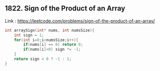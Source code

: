 ## 1822. Sign of the Product of an Array
Link : https://leetcode.com/problems/sign-of-the-product-of-an-array/
```c
int arraySign(int* nums, int numsSize){
    int sign = 1;
    for(int i=0;i<numsSize;i++){
        if(nums[i] == 0) return 0;
        if(nums[i]<0) sign *= -1;
    }
    return sign < 0 ? -1 : 1;
}
```

